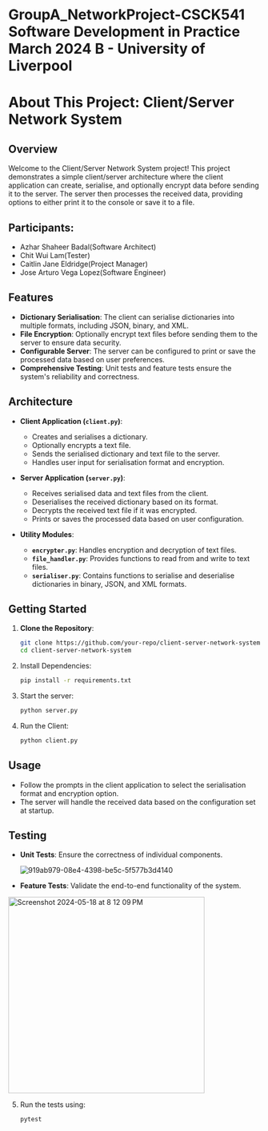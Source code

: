 # GroupA_NetworkProject-CSCK541 Software Development in Practice March 2024 B - University of Liverpool
# About This Project: Client/Server Network System

## Overview

Welcome to the Client/Server Network System project! This project demonstrates a simple client/server architecture where the client application can create, serialise, and optionally encrypt data before sending it to the server. The server then processes the received data, providing options to either print it to the console or save it to a file.


## Participants:
- Azhar Shaheer Badal(Software Architect)
- Chit Wui Lam(Tester)
- Caitlin Jane Eldridge(Project Manager)
- Jose Arturo Vega Lopez(Software Engineer)

## Features

- **Dictionary Serialisation**: The client can serialise dictionaries into multiple formats, including JSON, binary, and XML.
- **File Encryption**: Optionally encrypt text files before sending them to the server to ensure data security.
- **Configurable Server**: The server can be configured to print or save the processed data based on user preferences.
- **Comprehensive Testing**: Unit tests and feature tests ensure the system's reliability and correctness.

## Architecture

- **Client Application (`client.py`)**:
  - Creates and serialises a dictionary.
  - Optionally encrypts a text file.
  - Sends the serialised dictionary and text file to the server.
  - Handles user input for serialisation format and encryption.

- **Server Application (`server.py`)**:
  - Receives serialised data and text files from the client.
  - Deserialises the received dictionary based on its format.
  - Decrypts the received text file if it was encrypted.
  - Prints or saves the processed data based on user configuration.

- **Utility Modules**:
  - **`encrypter.py`**: Handles encryption and decryption of text files.
  - **`file_handler.py`**: Provides functions to read from and write to text files.
  - **`serialiser.py`**: Contains functions to serialise and deserialise dictionaries in binary, JSON, and XML formats.

## Getting Started

1. **Clone the Repository**:
   ```bash
   git clone https://github.com/your-repo/client-server-network-system.git
   cd client-server-network-system

2. Install Dependencies:
   ```bash
   pip install -r requirements.txt

3. Start the server:
   ```bash
   python server.py

4. Run the Client:
   ```bash
   python client.py


## Usage

- Follow the prompts in the client application to select the serialisation format and encryption option.
- The server will handle the received data based on the configuration set at startup.

## Testing

- **Unit Tests**: Ensure the correctness of individual components.

  ![919ab979-08e4-4398-be5c-5f577b3d4140](https://github.com/UOL-BADAL/GroupA_NetworkProject/assets/167023997/fdb230e0-27f9-4b4b-b60f-7aa25264de28)

- **Feature Tests**: Validate the end-to-end functionality of the system.

<img width="392" alt="Screenshot 2024-05-18 at 8 12 09 PM" src="https://github.com/UOL-BADAL/GroupA_NetworkProject/assets/167023997/9faf2db9-290d-4b2d-83c9-d1733739b689">


5. Run the tests using:
   ```bash
   pytest

